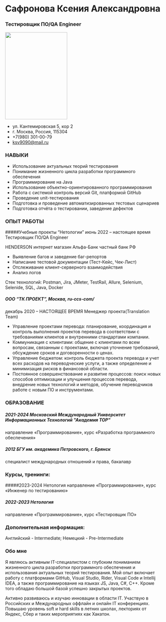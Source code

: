 # Сафронова Ксения Александровна
### Тестировщик ПО/QA Engineer
<img src="https://github.com/STALKSA/AboutMe/assets/109988277/36f630c0-48a8-45b3-9543-e070efc8ea83" width="200" height="280">


* ул. Кантемировская 5, кор 2
* г. Москва, Россия, 115304
* +7(980) 301-00-79
* ksy9090@mail.ru

### НАВЫКИ

* Использование актуальных теорий тестирования
* Понимание жизненного цикла разработки программного обеспечения
* Программирование на Java
* Использование объектно-ориентированного программирования
* Работа с системой контроль версий Git, платформой GitHub
* Проведение unit-тестирования
* Подготовка и проведение автоматизированных тестовых сценариев
* Подготовка отчёта о тестировании, заведение дефектов


### ОПЫТ РАБОТЫ

#####Учебные проекты “Нетологии”
июнь 2022 – настоящее время
Тестировщик ПО/QA Engineer

HENDERSON интернет магазин
Альфа-Банк частный банк РФ

- Выявление багов и заведение баг-репортов
- Написание тестовой документации (Тест-Кейс, Чек-Лист)
- Отслеживание клиент-серверного взаимодействия
- Анализ логов

Стек технологий: Postman, Jira, JMeter, TestRail, Allure, Selenium, Selenide, SQL, Java, Docker


##### ООО “ТК ПРОЕКТ”, Москва, ru-ccs-com/
декабрь 2020 – НАСТОЯЩЕЕ ВРЕМЯ
Менеджер проекта(Translation Team)

- Управление проектами перевода: планирование, координация и контроль выполнения проектов перевода в соответствии с требованиями клиентов и внутренними стандартами компании.
- Коммуникация с клиентами: общение с клиентами по всем вопросам, связанным с проектами, включая уточнение требований, обсуждение сроков и договоренности о ценах.
- Управление бюджетом: контроль бюджета проекта перевода и учет всех расходов на переводческие услуги, а также определение и минимизация рисков в финансовой области.
- Постоянное совершенствование и развитие процессов: поиск новых способов оптимизации и улучшения процессов перевода, внедрение новых технологий и методов, обучение переводчиков работе с новым ПО и инструментами.


### ОБРАЗОВАНИЕ

##### 2021-2024 Московский Международный Университет Информационных Технологий "Академия TOP"
направление «Программирование», курс «Разработка программного обеспечения»

##### 2012 БГУ им. академика Петровского, г. Брянск
специалист международных отношений и права, бакалавр


### Курсы, тренинги:

#####2023-2024 Нетология
направление «Программирование», курс «Инженер по тестированию» 

##### 2022-2023  Нетология
направление «Программирование», курс «Тестировщик ПО» 

### Дополнительная информация:
Английский - Intermediate;
Немецкий - Pre-Intermediate

### Обо мне

Я являюсь активным IT-специалистом с глубоким пониманием жизненного цикла разработки программного обеспечения и использования актуальных теорий тестирования. Мой опыт включает работу с платформами GitHub, Visual Studio, Rider, Visual Code и Intellij IDEA, а также программирование на языках JS, Java, C#, C++. Кроме того обладаю большой базой успешно закрытых проектов. 

Активно развиваюсь и изучаю инновации в области IT. Участвую в Российских и Международных оффлайн и онлайн IT конференциях. Повышаю уровень soft и hard skills в летних школах, лекториях от Яндекс, Сбер и таких мероприятиях как Хакатон.





